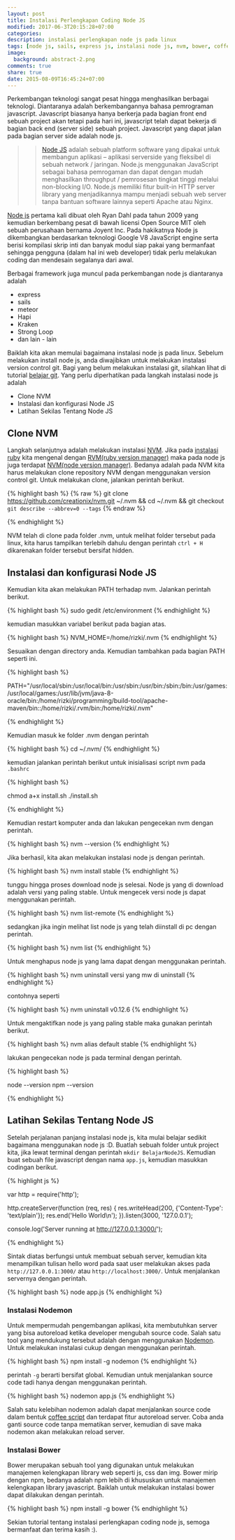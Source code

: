 ```yaml
---
layout: post
title: Instalasi Perlengkapan Coding Node JS
modified: 2017-06-3T20:15:28+07:00
categories:
description: instalasi perlengkapan node js pada linux
tags: [node js, sails, express js, instalasi node js, nvm, bower, coffee-script, nodemon]
image:
  background: abstract-2.png
comments: true
share: true
date: 2015-08-09T16:45:24+07:00
---
```


Perkembangan teknologi sangat pesat hingga menghasilkan berbagai teknologi. Diantaranya adalah berkembangannya bahasa pemrograman javascript. Javascript biasanya hanya berkerja pada bagian front end sebuah project akan tetapi pada hari ini, javascript telah dapat bekerja di bagian back end (server side) sebuah project. Javascript yang dapat jalan pada bagian server side adalah node js.

>>[Node JS](https://nodejs.org/) adalah sebuah platform software yang dipakai untuk membangun aplikasi – aplikasi serverside yang fleksibel di sebuah network / jaringan. Node.js menggunakan JavaScript sebagai bahasa pemrogaman dan dapat dengan mudah menghasilkan throughput / pemrosesan tingkat tinggi melalui non-blocking I/O. Node.js memiliki fitur built-in HTTP server library yang menjadikannya mampu menjadi sebuah web server tanpa bantuan software lainnya seperti Apache atau Nginx.

[Node js](https://nodejs.org/) pertama kali dibuat oleh Ryan Dahl pada tahun 2009 yang kemudian berkembang pesat di bawah licensi Open Source MIT oleh sebuah perusahaan bernama Joyent Inc. Pada hakikatnya Node js dikembangkan berdasarkan teknologi Google V8 JavaScript engine serta berisi kompilasi skrip inti dan banyak modul siap pakai yang bermanfaat sehingga pengguna (dalam hal ini web developer) tidak perlu melakukan coding dan mendesain segalanya dari awal.

Berbagai framework juga muncul pada perkembangan node js diantaranya adalah

- express
- sails
- meteor
- Hapi
- Kraken
- Strong Loop
- dan lain - lain

Baiklah kita akan memulai bagaimana instalasi node js pada linux. Sebelum melakukan install node js, anda diwajibkan untuk melakukan instalasi version control git. Bagi yang belum melakukan instalasi git, silahkan lihat di tutorial [belajar git](https://rizkimufrizal.github.io/belajar-git). Yang perlu diperhatikan pada langkah instalasi node js adalah

- Clone NVM
- Instalasi dan konfigurasi Node JS
- Latihan Sekilas Tentang Node JS

## Clone NVM

Langkah selanjutnya adalah melakukan instalasi [NVM](https://github.com/creationix/nvm). Jika pada [instalasi ruby](https://rizkimufrizal.github.io/instalasi-perlengkapan-coding-ruby/) kita mengenal dengan [RVM(ruby version manager)](https://rvm.io/) maka pada node js juga terdapat [NVM(node version manager)](https://github.com/creationix/nvm). Bedanya adalah pada NVM kita harus melakukan clone repository NVM dengan menggunakan version control git. Untuk melakukan clone, jalankan perintah berikut.

{% highlight bash %}
{% raw %}
git clone https://github.com/creationix/nvm.git ~/.nvm && cd ~/.nvm && git checkout `git describe --abbrev=0 --tags`
{% endraw %}

{% endhighlight %}

NVM telah di clone pada folder .nvm, untuk melihat folder tersebut pada linux, kita harus tampilkan terlebih dahulu dengan perintah `ctrl + H` dikarenakan folder tersebut bersifat hidden.

## Instalasi dan konfigurasi Node JS

Kemudian kita akan melakukan PATH terhadap nvm. Jalankan perintah berikut.

{% highlight bash %}
sudo gedit /etc/environment
{% endhighlight %}

kemudian masukkan variabel berikut pada bagian atas.

{% highlight bash %}
NVM_HOME=/home/rizki/.nvm
{% endhighlight %}

Sesuaikan dengan directory anda. Kemudian tambahkan pada bagian PATH seperti ini.

{% highlight bash %}

PATH="/usr/local/sbin:/usr/local/bin:/usr/sbin:/usr/bin:/sbin:/bin:/usr/games:/usr/local/games:/usr/lib/jvm/java-8-oracle/bin:/home/rizki/programming/build-tool/apache-maven/bin::/home/rizki/.rvm/bin:/home/rizki/.nvm"

{% endhighlight %}

Kemudian masuk ke folder .nvm dengan perintah

{% highlight bash %}
cd ~/.nvm/
{% endhighlight %}

kemudian jalankan perintah berikut untuk inisialisasi script nvm pada `.bashrc`

{% highlight bash %}

chmod a+x install.sh
./install.sh

{% endhighlight %}

Kemudian restart komputer anda dan lakukan pengecekan nvm dengan perintah.

{% highlight bash %}
nvm --version
{% endhighlight %}

Jika berhasil, kita akan melakukan instalasi node js dengan perintah.

{% highlight bash %}
nvm install stable
{% endhighlight %}

tunggu hingga proses download node js selesai. Node js yang di download adalah versi yang paling stable. Untuk mengecek versi node js dapat menggunakan perintah.

{% highlight bash %}
nvm list-remote
{% endhighlight %}

sedangkan jika ingin melihat list node js yang telah diinstall di pc dengan perintah.

{% highlight bash %}
nvm list
{% endhighlight %}

Untuk menghapus node js yang lama dapat dengan menggunakan perintah.

{% highlight bash %}
nvm uninstall versi yang mw di uninstall
{% endhighlight %}

contohnya seperti 

{% highlight bash %}
nvm uninstall v0.12.6
{% endhighlight %}

Untuk mengaktifkan node js yang paling stable maka gunakan perintah berikut.

{% highlight bash %}
nvm alias default stable
{% endhighlight %}

lakukan pengecekan node js pada terminal dengan perintah.

{% highlight bash %}

node --version
npm --version

{% endhighlight %}

## Latihan Sekilas Tentang Node JS

Setelah perjalanan panjang instalasi node js, kita mulai belajar sedikit bagaimana menggunakan node js :D. Buatlah sebuah folder untuk project kita, jika lewat terminal dengan perintah `mkdir BelajarNodeJS`. Kemudian buat sebuah file javascript dengan nama `app.js`, kemudian masukkan codingan berikut.

{% highlight js %}

var http = require('http');

http.createServer(function (req, res) {
  res.writeHead(200, {'Content-Type': 'text/plain'});
  res.end('Hello World\n');
}).listen(3000, '127.0.0.1');

console.log('Server running at http://127.0.0.1:3000/');

{% endhighlight %}

Sintak diatas berfungsi untuk membuat sebuah server, kemudian kita menampilkan tulisan hello word pada saat user melakukan akses pada `http://127.0.0.1:3000/` atau `http://localhost:3000/`. Untuk menjalankan servernya dengan perintah.

{% highlight bash %}
node app.js
{% endhighlight %}

### Instalasi Nodemon

Untuk mempermudah pengembangan aplikasi, kita membutuhkan server yang bisa autoreload ketika developer mengubah source code. Salah satu tool yang mendukung tersebut adalah dengan menggunakan [Nodemon](http://nodemon.io/). Untuk melakukan instalasi cukup dengan menggunakan perintah.

{% highlight bash %}
npm install -g nodemon
{% endhighlight %}

perintah `-g` berarti bersifat global. Kemudian untuk menjalankan source code tadi hanya dengan menggunakan perintah.

{% highlight bash %}
nodemon app.js
{% endhighlight %}

Salah satu kelebihan nodemon adalah dapat menjalankan source code dalam bentuk [coffee script](http://coffeescript.org/) dan terdapat fitur autoreload server. Coba anda ganti source code tanpa mematikan server, kemudian di save maka nodemon akan melakukan reload server.

### Instalasi Bower

Bower merupakan sebuah tool yang digunakan untuk melakukan manajemen kelengkapan library web seperti js, css dan img. Bower mirip dengan npm, bedanya adalah npm lebih di khususkan untuk manajemen kelengkapan library javascript. Baiklah untuk melakukan instalasi bower dapat dilakukan dengan perintah.

{% highlight bash %}
npm install -g bower
{% endhighlight %}

Sekian tutorial tentang instalasi perlengkapan coding node js, semoga bermanfaat dan terima kasih :).
